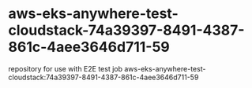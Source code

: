 # aws-eks-anywhere-test-cloudstack-74a39397-8491-4387-861c-4aee3646d711-59
repository for use with E2E test job aws-eks-anywhere-test-cloudstack:74a39397-8491-4387-861c-4aee3646d711-59

